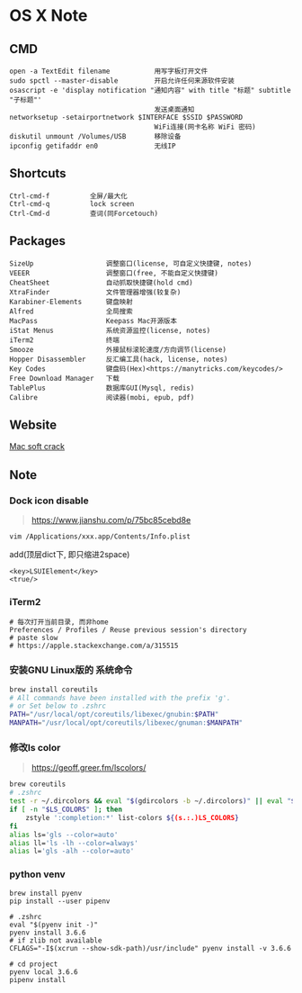 OS X Note
=========

CMD
---

    open -a TextEdit filename           用写字板打开文件
    sudo spctl --master-disable         开启允许任何来源软件安装
    osascript -e 'display notification "通知内容" with title "标题" subtitle "子标题"'
                                        发送桌面通知
    networksetup -setairportnetwork $INTERFACE $SSID $PASSWORD
                                        WiFi连接(网卡名称 WiFi 密码)
    diskutil unmount /Volumes/USB       移除设备
    ipconfig getifaddr en0              无线IP

Shortcuts
---------

    Ctrl-cmd-f          全屏/最大化
    Ctrl-cmd-q          lock screen
    Ctrl-Cmd-d          查词(同Forcetouch)

Packages
--------

    SizeUp                  调整窗口(license, 可自定义快捷键, notes)
    VEEER                   调整窗口(free, 不能自定义快捷键)
    CheatSheet              自动抓取快捷键(hold cmd)
    XtraFinder              文件管理器增强(较复杂)
    Karabiner-Elements      键盘映射
    Alfred                  全局搜索
    MacPass                 Keepass Mac开源版本
    iStat Menus             系统资源监控(license, notes)
    iTerm2                  终端
    Smooze                  外接鼠标滚轮速度/方向调节(license)
    Hopper Disassembler     反汇编工具(hack, license, notes)
    Key Codes               键盘码(Hex)<https://manytricks.com/keycodes/>
    Free Download Manager   下载
    TablePlus               数据库GUI(Mysql, redis)
    Calibre                 阅读器(mobi, epub, pdf)

Website
-------

[Mac soft crack](https://www.macsoftdownload.com/)

Note
----

### Dock icon disable

> <https://www.jianshu.com/p/75bc85cebd8e>

    vim /Applications/xxx.app/Contents/Info.plist

add(顶层dict下, 即只缩进2space)

    <key>LSUIElement</key>
    <true/>

### iTerm2

    # 每次打开当前目录, 而非home
    Preferences / Profiles / Reuse previous session's directory
    # paste slow
    # https://apple.stackexchange.com/a/315515

### 安装GNU Linux版的 系统命令

``` sh
brew install coreutils
# All commands have been installed with the prefix 'g'.
# or Set below to .zshrc
PATH="/usr/local/opt/coreutils/libexec/gnubin:$PATH"
MANPATH="/usr/local/opt/coreutils/libexec/gnuman:$MANPATH"
```

### 修改ls color

> <https://geoff.greer.fm/lscolors/>

``` sh
brew coreutils
# .zshrc
test -r ~/.dircolors && eval "$(gdircolors -b ~/.dircolors)" || eval "$(gdircolors -b)"
if [ -n "$LS_COLORS" ]; then
    zstyle ':completion:*' list-colors ${(s.:.)LS_COLORS}
fi
alias ls='gls --color=auto'
alias ll='ls -lh --color=always'
alias l='gls -alh --color=auto'
```

### python venv

``` shell
brew install pyenv
pip install --user pipenv

# .zshrc
eval "$(pyenv init -)"
pyenv install 3.6.6
# if zlib not available
CFLAGS="-I$(xcrun --show-sdk-path)/usr/include" pyenv install -v 3.6.6

# cd project
pyenv local 3.6.6
pipenv install
```
